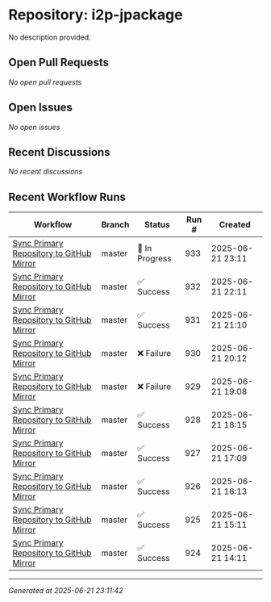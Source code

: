 # Repository: i2p-jpackage

No description provided.

## Open Pull Requests


*No open pull requests*


## Open Issues


*No open issues*


## Recent Discussions


*No recent discussions*


## Recent Workflow Runs


| Workflow | Branch | Status | Run # | Created |
|----------|--------|--------|-------|---------|
| [Sync Primary Repository to GitHub Mirror](https://github.com/i2p/i2p-jpackage/actions/runs/15800542224) | master | 🔄 In Progress | 933 | 2025-06-21 23:11 |
| [Sync Primary Repository to GitHub Mirror](https://github.com/i2p/i2p-jpackage/actions/runs/15800107121) | master | ✅ Success | 932 | 2025-06-21 22:11 |
| [Sync Primary Repository to GitHub Mirror](https://github.com/i2p/i2p-jpackage/actions/runs/15799671882) | master | ✅ Success | 931 | 2025-06-21 21:10 |
| [Sync Primary Repository to GitHub Mirror](https://github.com/i2p/i2p-jpackage/actions/runs/15799249578) | master | ❌ Failure | 930 | 2025-06-21 20:12 |
| [Sync Primary Repository to GitHub Mirror](https://github.com/i2p/i2p-jpackage/actions/runs/15798794687) | master | ❌ Failure | 929 | 2025-06-21 19:08 |
| [Sync Primary Repository to GitHub Mirror](https://github.com/i2p/i2p-jpackage/actions/runs/15798383317) | master | ✅ Success | 928 | 2025-06-21 18:15 |
| [Sync Primary Repository to GitHub Mirror](https://github.com/i2p/i2p-jpackage/actions/runs/15797875452) | master | ✅ Success | 927 | 2025-06-21 17:09 |
| [Sync Primary Repository to GitHub Mirror](https://github.com/i2p/i2p-jpackage/actions/runs/15797463174) | master | ✅ Success | 926 | 2025-06-21 16:13 |
| [Sync Primary Repository to GitHub Mirror](https://github.com/i2p/i2p-jpackage/actions/runs/15796981878) | master | ✅ Success | 925 | 2025-06-21 15:11 |
| [Sync Primary Repository to GitHub Mirror](https://github.com/i2p/i2p-jpackage/actions/runs/15796517443) | master | ✅ Success | 924 | 2025-06-21 14:11 |



---
*Generated at 2025-06-21 23:11:42*
